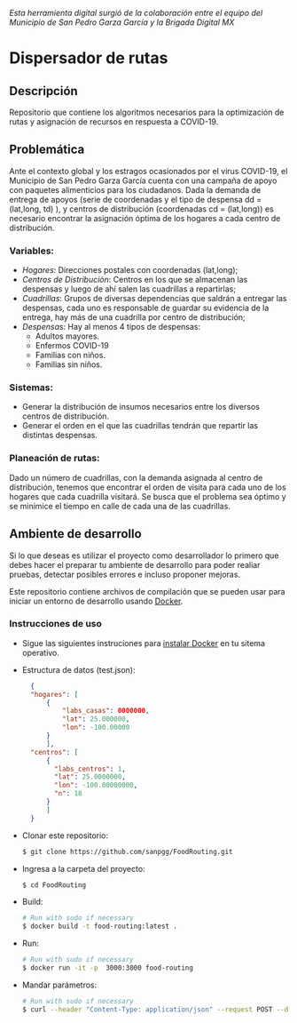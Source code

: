 *Esta herramienta digital surgió de la colaboración entre el equipo del Municipio de San Pedro Garza García y la Brigada Digital MX*
# Dispersador de rutas
## Descripción
Repositorio que contiene los algoritmos necesarios para la optimización de rutas y asignación de recursos en respuesta a COVID-19.

## Problemática
Ante el contexto global y los estragos ocasionados por el virus COVID-19, el Municipio de San Pedro Garza García cuenta con una campaña de apoyo con paquetes alimenticios para los ciudadanos. Dada la demanda de entrega de apoyos (serie de coordenadas y el tipo de despensa dd = (lat,long, td) ), y centros de distribución (coordenadas cd = (lat,long)) es necesario encontrar la asignación óptima de los hogares a cada centro de distribución.

###  Variables:
- *Hogares*: Direcciones postales con coordenadas (lat,long);
- *Centros de Distribución*: Centros en los que se almacenan las despensas y luego de ahí salen las cuadrillas a repartirlas;
- *Cuadrillas*: Grupos de diversas dependencias que saldrán a entregar las despensas, cada uno es responsable de guardar su evidencia de la entrega, hay más de una cuadrilla por centro de distribución;
- *Despensas*: Hay al menos 4 tipos de despensas:
  - Adultos mayores.
  - Enfermos COVID-19
  - Familias con niños.
  - Familias sin niños.
  
###  Sistemas:
- Generar la distribución de insumos necesarios entre los diversos centros de distribución.
- Generar el orden en el que las cuadrillas tendrán que repartir las distintas despensas. 

###  Planeación de rutas:
Dado un número de cuadrillas, con la demanda asignada al centro de distribución, tenemos que encontrar el orden de visita para cada uno de los hogares que cada cuadrilla visitará. Se busca que el problema sea óptimo y se minimice el tiempo en calle de cada una de las cuadrillas. 

## Ambiente de desarrollo
Si lo que deseas es utilizar el proyecto como desarrollador lo primero que debes hacer el preparar tu ambiente de desarrollo para poder realiar pruebas, detectar posibles errores e incluso proponer mejoras.

Este repositorio contiene archivos de compilación que se pueden usar para iniciar un entorno de desarrollo usando [Docker](https://www.docker.com/).

### Instrucciones de uso

* Sigue las siguientes instruciones para [instalar Docker](https://docs.docker.com/engine/installation/) en tu sitema operativo.

* Estructura de datos (test.json):
  ```json
    {
    "hogares": [
        {
            "labs_casas": 0000000,
            "lat": 25.000000,
            "lon": -100.00000
        }
        ],
	"centros": [
        {
		  "labs_centros": 1,
		  "lat": 25.0000000,
		  "lon": -100.00000000,
          "n": 18
	    }
        ]
    }
  ```
* Clonar este repositorio:

  ```bash
  $ git clone https://github.com/sanpgg/FoodRouting.git
  ```
* Ingresa a la carpeta del proyecto:

  ```bash
  $ cd FoodRouting
  ```
* Build:

  ```bash
  # Run with sudo if necessary
  $ docker build -t food-routing:latest . 
  ```
* Run:

  ```bash
  # Run with sudo if necessary
  $ docker run -it -p  3000:3000 food-routing 
  ```
* Mandar parámetros:

  ```bash
  # Run with sudo if necessary
  $ curl --header "Content-Type: application/json" --request POST --data @test.json http://127.0.0.1:3000/get_best_routes 
  ```
